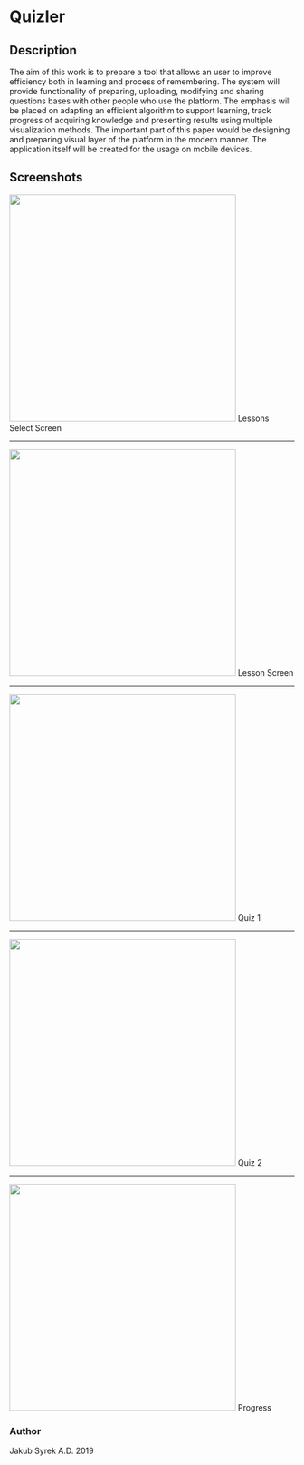 # Quizler

## Description

The aim of this work is to prepare a tool that allows an user to improve efficiency both in
learning and process of remembering. The system will provide functionality of preparing,
uploading, modifying and sharing questions bases with other people who use the
platform. The emphasis will be placed on adapting an efficient algorithm to support
learning, track progress of acquiring knowledge and presenting results using multiple
visualization methods. The important part of this paper would be designing and
preparing visual layer of the platform in the modern manner. The application itself will be
created for the usage on mobile devices.

## Screenshots

<img src="/screenshots/screen1.png" width="400" />
Lessons Select Screen

-----

<img src="/screenshots/screen2.png" width="400" />
Lesson Screen

-----

<img src="/screenshots/screen3.png" width="400" />
Quiz 1

-----

<img src="/screenshots/screen4.png" width="400" />
Quiz 2

-----

<img src="/screenshots/screen5.png" width="400" />
Progress



### Author

Jakub Syrek
A.D. 2019
